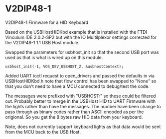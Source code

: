 # V2DIP48-1
V2DIP48-1 Firmware for a HID Keyboard

Based on the USBHostHIDKbd example that is installed with the FTDI Vinculum IDE 2.0.2-SP2 but with the IO Multilplexor settings corrected for the V2DIP48-1 1.1 USB Host module.

Swapped the parameters for usbhost_init so that the second USB port was used as that is what is wired up on this module.

`usbhost_init(-1, VOS_DEV_USBHOST_2, &usbhostContext);`

Added UART ioctl request to open_drivers and passed the defaults in via USBHostHIDKbd.h note that flow control has been swapped to "None" so that you don't need to have a MCU connected to debug/test the code. 

The messages were prefixed with "USBHOST:" so these could be filtered out. Probably better to merge in the USBHost HID to UART Firmware with the lights rather than have the messages. The number have been change to pass through as binary codes rather than ASCII encoded as per the origional. So you get the 8 bytes raw HID data from your keyboard.

Note, does not currently support keyboard lights as that data would be sent from the MCU back to the  USB Host.
